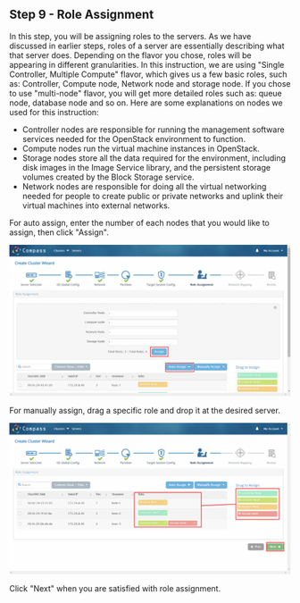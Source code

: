 <h2 id="step-nine">Step 9 - Role Assignment</h2>


In this step, you will be assigning roles to the servers. As we have discussed in earlier steps, roles of a server are essentially describing what that server does. Depending on the flavor you chose, roles will be appearing in different granularities. In this instruction, we are using "Single Controller, Multiple Compute" flavor, which gives us a few basic roles, such as:  Controller, Compute node, Network node and storage node. If you chose to use "multi-node" flavor, you will get more detailed roles such as: queue node, database node and so on.
Here are some explanations on nodes we used for this instruction:


+ Controller nodes are responsible for running the management software services needed for the OpenStack environment to function.
+ Compute nodes run the virtual machine instances in OpenStack.
+ Storage nodes store all the data required for the environment, including disk images in the Image Service library, and the persistent storage volumes created by the Block Storage service. 
+ Network nodes are responsible for doing all the virtual networking needed for people to create public or private networks and uplink their virtual machines into external networks.


For auto assign, enter the number of each nodes that you would like to assign, then click "Assign".


![role](/img/install/9_auto_assign.png)


For manually assign, drag a specific role and drop it at the desired server.


![assignment](/img/install/9_drag_assign.png)


Click "Next" when you are satisfied with role assignment.
